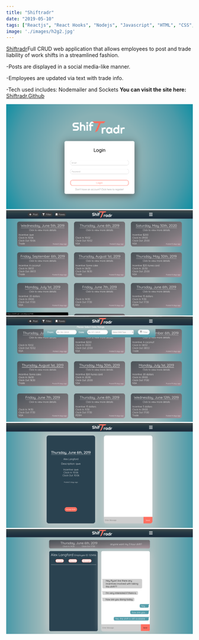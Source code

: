 ```yaml
---
title: "Shiftradr"
date: "2019-05-10"
tags: ["Reactjs", "React Hooks", "Nodejs", "Javascript", "HTML", "CSS", "Nodemailer", "Sockets"]
image: './images/h2g2.jpg'
---
```


[Shiftradr]Full CRUD web application that allows employees to post and trade liability of work shifts in a streamlined fashion.

-Posts are displayed in a social media-like manner.

-Employees are updated via text with trade info.

-Tech used includes: Nodemailer and Sockets
**You can visit the site here:** [Shiftradr],[Github]



![](./ST1.png "Landing Page")
![](./ST2.png "Feed")
![](./ST3.png "Filter")
![](./ST4.png "Chat")
![](./ST5.png "Chat2")

<!-- reference links --->
[Shiftradr]: <https://shiftradr.com/#/>
[Github]: <https://github.com/shiftradr>
